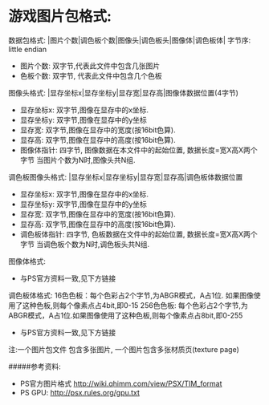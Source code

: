 游戏图片包格式:
======================
数据包格式: |图片个数|调色板个数|图像头|调色板头|图像体|调色板体|
字节序: little endian
* 图片个数: 双字节,代表此文件中包含几张图片
* 色板个数: 双字节, 代表此文件中包含几个色板


图像头格式: |显存坐标x|显存坐标y|显存宽|显存高|图像体数据位置(4字节)
* 显存坐标x: 双字节,图像在显存中的x坐标. 
* 显存坐标y: 双字节,图像在显存中的y坐标 
* 显存宽: 双字节,图像在显存中的宽度(按16bit色算). 
* 显存高: 双字节,图像在显存中的高度(按16bit色算).
* 图像体指针: 四字节, 图像数据在本文件中的起始位置, 数据长度=宽X高X两个字节
当图片个数为N时,图像头共N组.

调色板图像头格式: |显存坐标x|显存坐标y|显存宽|显存高|调色板体数据位置
* 显存坐标x: 双字节,图像在显存中的x坐标. 
* 显存坐标y: 双字节,图像在显存中的y坐标 
* 显存宽: 双字节,图像在显存中的宽度(按16bit色算). 
* 显存高: 双字节,图像在显存中的高度(按16bit色算).
* 调色板体指针: 四字节, 色板数据在文件中的起始位置, 数据长度=宽X高X两个字节
当调色板个数为N时,调色板头共N组.

图像体格式:
* 与PS官方资料一致,见下方链接

调色板体格式:
16色色板：每个色彩占2个字节,为ABGR模式，A占1位. 如果图像使用了这种色板,则每个像素点占4bit,即0-15
256色色板: 每个色彩占2个字节,为ABGR模式，A占1位.如果图像使用了这种色板,则每个像素点占8bit,即0-255
* 与PS官方资料一致,见下方链接


注:一个图片包文件 包含多张图片, 一个图片包含多张材质页(texture page)

#####参考资料: 
* PS官方图片格式 http://wiki.qhimm.com/view/PSX/TIM_format
* PS GPU: http://psx.rules.org/gpu.txt
